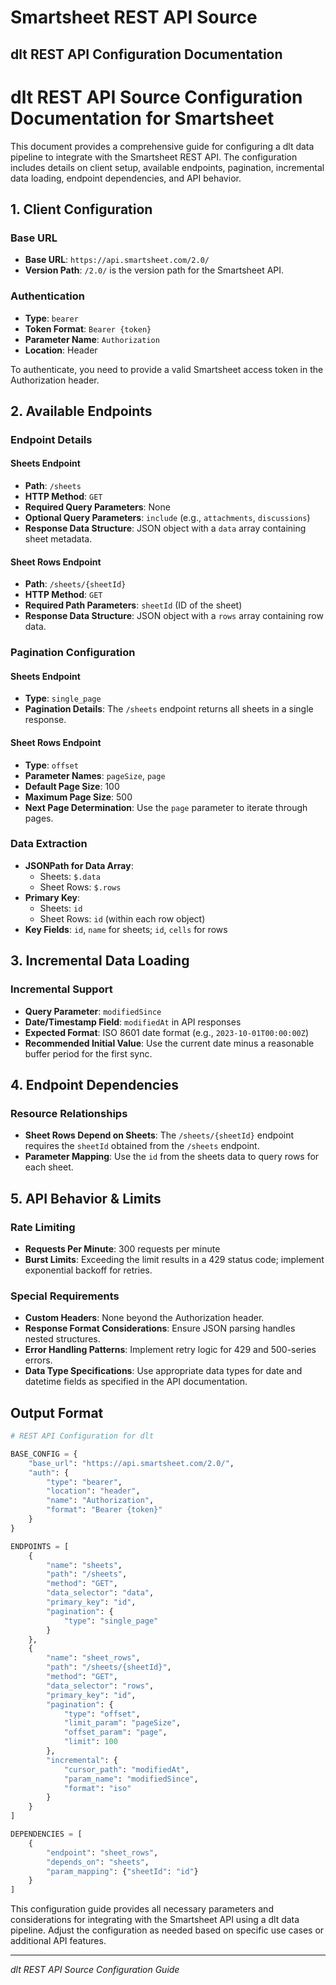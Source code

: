 # Smartsheet REST API Source

## dlt REST API Configuration Documentation

# dlt REST API Source Configuration Documentation for Smartsheet

This document provides a comprehensive guide for configuring a dlt data pipeline to integrate with the Smartsheet REST API. The configuration includes details on client setup, available endpoints, pagination, incremental data loading, endpoint dependencies, and API behavior.

## 1. Client Configuration

### Base URL
- **Base URL**: `https://api.smartsheet.com/2.0/`
- **Version Path**: `/2.0/` is the version path for the Smartsheet API.

### Authentication
- **Type**: `bearer`
- **Token Format**: `Bearer {token}`
- **Parameter Name**: `Authorization`
- **Location**: Header

To authenticate, you need to provide a valid Smartsheet access token in the Authorization header.

## 2. Available Endpoints

### Endpoint Details

#### Sheets Endpoint
- **Path**: `/sheets`
- **HTTP Method**: `GET`
- **Required Query Parameters**: None
- **Optional Query Parameters**: `include` (e.g., `attachments`, `discussions`)
- **Response Data Structure**: JSON object with a `data` array containing sheet metadata.

#### Sheet Rows Endpoint
- **Path**: `/sheets/{sheetId}`
- **HTTP Method**: `GET`
- **Required Path Parameters**: `sheetId` (ID of the sheet)
- **Response Data Structure**: JSON object with a `rows` array containing row data.

### Pagination Configuration

#### Sheets Endpoint
- **Type**: `single_page`
- **Pagination Details**: The `/sheets` endpoint returns all sheets in a single response.

#### Sheet Rows Endpoint
- **Type**: `offset`
- **Parameter Names**: `pageSize`, `page`
- **Default Page Size**: 100
- **Maximum Page Size**: 500
- **Next Page Determination**: Use the `page` parameter to iterate through pages.

### Data Extraction
- **JSONPath for Data Array**: 
  - Sheets: `$.data`
  - Sheet Rows: `$.rows`
- **Primary Key**: 
  - Sheets: `id`
  - Sheet Rows: `id` (within each row object)
- **Key Fields**: `id`, `name` for sheets; `id`, `cells` for rows

## 3. Incremental Data Loading

### Incremental Support
- **Query Parameter**: `modifiedSince`
- **Date/Timestamp Field**: `modifiedAt` in API responses
- **Expected Format**: ISO 8601 date format (e.g., `2023-10-01T00:00:00Z`)
- **Recommended Initial Value**: Use the current date minus a reasonable buffer period for the first sync.

## 4. Endpoint Dependencies

### Resource Relationships
- **Sheet Rows Depend on Sheets**: The `/sheets/{sheetId}` endpoint requires the `sheetId` obtained from the `/sheets` endpoint.
- **Parameter Mapping**: Use the `id` from the sheets data to query rows for each sheet.

## 5. API Behavior & Limits

### Rate Limiting
- **Requests Per Minute**: 300 requests per minute
- **Burst Limits**: Exceeding the limit results in a 429 status code; implement exponential backoff for retries.

### Special Requirements
- **Custom Headers**: None beyond the Authorization header.
- **Response Format Considerations**: Ensure JSON parsing handles nested structures.
- **Error Handling Patterns**: Implement retry logic for 429 and 500-series errors.
- **Data Type Specifications**: Use appropriate data types for date and datetime fields as specified in the API documentation.

## Output Format

```python
# REST API Configuration for dlt

BASE_CONFIG = {
    "base_url": "https://api.smartsheet.com/2.0/",
    "auth": {
        "type": "bearer",
        "location": "header",
        "name": "Authorization",
        "format": "Bearer {token}"
    }
}

ENDPOINTS = [
    {
        "name": "sheets",
        "path": "/sheets",
        "method": "GET",
        "data_selector": "data",
        "primary_key": "id",
        "pagination": {
            "type": "single_page"
        }
    },
    {
        "name": "sheet_rows",
        "path": "/sheets/{sheetId}",
        "method": "GET",
        "data_selector": "rows",
        "primary_key": "id",
        "pagination": {
            "type": "offset",
            "limit_param": "pageSize",
            "offset_param": "page",
            "limit": 100
        },
        "incremental": {
            "cursor_path": "modifiedAt",
            "param_name": "modifiedSince",
            "format": "iso"
        }
    }
]

DEPENDENCIES = [
    {
        "endpoint": "sheet_rows", 
        "depends_on": "sheets",
        "param_mapping": {"sheetId": "id"}
    }
]
```

This configuration guide provides all necessary parameters and considerations for integrating with the Smartsheet API using a dlt data pipeline. Adjust the configuration as needed based on specific use cases or additional API features.

---
*dlt REST API Source Configuration Guide*